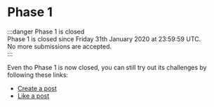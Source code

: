 # Phase 1
:::danger Phase 1 is closed  
Phase 1 is closed since Friday 31th January 2020 at 23:59:59 UTC.  
No more submissions are accepted.    
:::

Even tho Phase 1 is now closed, you can still try out its challenges by following these links: 

- [Create a post](create-post.md)
- [Like a post](like-post.md)

